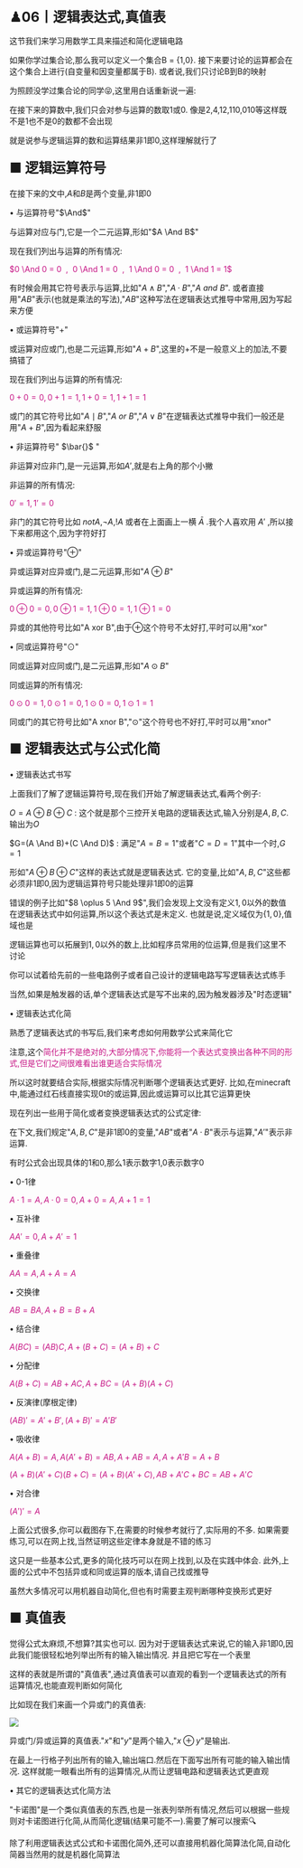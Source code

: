 <script>
MathJax = {
  tex: {
    inlineMath: [['$', '$'], ['\\(', '\\)']]
  }
};
</script>
<script id="MathJax-script" async
  src="https://cdn.jsdelivr.net/npm/mathjax@3/es5/tex-chtml.js">
</script>

### <font size=5>♟06丨逻辑表达式,真值表</font>

这节我们来学习用数学工具来描述和简化逻辑电路

如果你学过集合论,那么我可以定义一个集合B = {1,0}.
接下来要讨论的运算都会在这个集合上进行(自变量和因变量都属于B).
或者说,我们只讨论B到B的映射

为照顾没学过集合论的同学😝,这里用白话重新说一遍:

在接下来的算数中,我们只会对参与运算的数取1或0.
像是2,4,12,110,010等这样既不是1也不是0的数都不会出现

就是说参与逻辑运算的数和运算结果非1即0,这样理解就行了

#### <font size=5>■ 逻辑运算符号</font>

在接下来的文中,$A$和$B$是两个变量,非$1$即$0$

• 与运算符号"$\And$"

与运算对应与门,它是一个二元运算,形如"$A \And B$"

现在我们列出与运算的所有情况:

<font color=MediumVioletRed>

$0 \And 0 = 0  ,  0 \And 1 = 0  ,  1 \And 0 = 0  ,  1 \And 1 = 1$

</font>

有时候会用其它符号表示与运算,比如"$A \wedge B$","$A·B$","$A\ and\ B$".
或者直接用"$AB$"表示(也就是乘法的写法),"$AB$"这种写法在逻辑表达式推导中常用,因为写起来方便

• 或运算符号"$+$"

或运算对应或门,也是二元运算,形如"$A + B$",这里的+不是一般意义上的加法,不要搞错了

现在我们列出与运算的所有情况:

<font color=MediumVioletRed>

$0+0=0  ,  0+1=1  ,  1+0=1  ,  1+1=1$

</font>

或门的其它符号比如"$A \mid B$","$A\ or\  B$","$A \vee B$"在逻辑表达式推导中我们一般还是用"$A + B$",因为看起来舒服

• 非运算符号" $\bar{}$ "

非运算对应非门,是一元运算,形如$A'$,就是右上角的那个小撇

非运算的所有情况:

<font color=MediumVioletRed>

$0'=1  ,  1'=0$

</font>

非门的其它符号比如 $not A$,$¬A$,$!A$ 或者在上面画上一横 $\bar{A}$ .我个人喜欢用 $A'$ ,所以接下来都用这个,因为字符好打

• 异或运算符号"$\oplus$"

异或运算对应异或门,是二元运算,形如"$A \oplus B$"

异或运算的所有情况:

<font color=MediumVioletRed>

$0\oplus0=0  ,  0\oplus1=1  ,  1\oplus0=1  ,  1\oplus1=0$

</font>

异或的其他符号比如"A xor B",由于$\oplus$这个符号不太好打,平时可以用"xor"

• 同或运算符号"$\odot$"

同或运算对应同或门,是二元运算,形如"$A \odot B$"

同或运算的所有情况:

<font color=MediumVioletRed>

$0\odot0=1  ,  0\odot1=0  ,  1\odot0=0  ,  1\odot1=1$

</font>

同或门的其它符号比如"A xnor B","$\odot$"这个符号也不好打,平时可以用"xnor"

#### <font size=5>■ 逻辑表达式与公式化简</font>

• 逻辑表达式书写

上面我们了解了逻辑运算符号,现在我们开始了解逻辑表达式,看两个例子:

$O=A \oplus B \oplus C$ : 这个就是那个三控开关电路的逻辑表达式,输入分别是$A,B,C$.输出为$O$

$G=(A \And B)+(C \And D)$ : 满足"$A=B=1$"或者"$C=D=1$"其中一个时,$G=1$

形如"$A \oplus B \oplus C$"这样的表达式就是逻辑表达式.
它的变量,比如"$A,B,C$"这些都必须非$1$即$0$,因为逻辑运算符号只能处理非$1$即$0$的运算

错误的例子比如"$8 \oplus 5 \And 9$",我们会发现上文没有定义$1,0$以外的数值在逻辑表达式中如何运算,所以这个表达式是未定义.
也就是说,定义域仅为$\{1,0\}$,值域也是

逻辑运算也可以拓展到$1,0$以外的数上,比如程序员常用的位运算,但是我们这里不讨论

你可以试着给先前的一些电路例子或者自己设计的逻辑电路写写逻辑表达式练手

当然,如果是触发器的话,单个逻辑表达式是写不出来的,因为触发器涉及"时态逻辑"

• 逻辑表达式化简

熟悉了逻辑表达式的书写后,我们来考虑如何用数学公式来简化它

注意,这个<font color=MediumVioletRed>简化并不是绝对的,大部分情况下,你能将一个表达式变换出各种不同的形式,但是它们之间很难看出谁更适合实际情况</font>

所以这时就要结合实际,根据实际情况判断哪个逻辑表达式更好.
比如,在minecraft中,能通过红石线直接实现$0$t的或运算,因此或运算可以比其它运算更快

现在列出一些用于简化或者变换逻辑表达式的公式定律:

在下文,我们规定"$A,B,C$"是非$1$即$0$的变量,"$AB$"或者"$A·B$"表示与运算,"$A'$"表示非运算.

有时公式会出现具体的$1$和$0$,那么$1$表示数字$1$,$0$表示数字$0$

• 0-1律

<font color=MediumVioletRed>

$A·1=A  ,  A·0=0  ,  A+0=A  ,  A+1=1$

</font>

• 互补律

<font color=MediumVioletRed>

$AA'=0  ,  A+A'=1$

</font>

• 重叠律

<font color=MediumVioletRed>

$AA=A  ,  A+A=A$

</font>

• 交换律

<font color=MediumVioletRed>

$AB=BA  ,  A+B=B+A$

</font>

• 结合律

<font color=MediumVioletRed>

$A(BC)=(AB)C  ,  A+(B+C)=(A+B)+C$

</font>

• 分配律

<font color=MediumVioletRed>

$A(B+C)=AB+AC  ,  A+BC=(A+B)(A+C)$

</font>

• 反演律(摩根定律)

<font color=MediumVioletRed>

$(AB)'=A'+B'  ,  (A+B)'=A'B'$

</font>

• 吸收律

<font color=MediumVioletRed>

$A(A+B)=A  ,  A(A'+B)=AB  ,  A+AB=A  ,  A+A'B=A+B$

$(A+B)(A'+C)(B+C)=(A+B)(A'+C)  ,  AB+A'C+BC=AB+A'C$

</font>

• 对合律

<font color=MediumVioletRed>

$(A')'=A$

</font>

上面公式很多,你可以截图存下,在需要的时候参考就行了,实际用的不多.
如果需要练习,可以在网上找,当然证明这些定律本身就是不错的练习

这只是一些基本公式,更多的简化技巧可以在网上找到,以及在实践中体会.
此外,上面的公式中不包括异或和同或运算的版本,请自己找或推导

虽然大多情况可以用机器自动简化,但也有时需要主观判断哪种变换形式更好

#### <font size=5>■ 真值表</font>

觉得公式太麻烦,不想算?其实也可以.
因为对于逻辑表达式来说,它的输入非1即0,因此我们能很轻松地列举出所有的输入输出情况.
并且把它写在一个表里

这样的表就是所谓的"真值表",通过真值表可以直观的看到一个逻辑表达式的所有运算情况,也能直观判断如何简化

比如现在我们来画一个异或门的真值表:

<img src="https://i0.hdslb.com/bfs/article/e985043ada6d331f87e9c450e73b2cc572f4b10a.jpg@!web-article-pic.avif"/>

异或门/异或运算的真值表."$x$"和"$y$"是两个输入,"$x \oplus y$"是输出.

在最上一行格子列出所有的输入,输出端口.然后在下面写出所有可能的输入输出情况.
这样就能一眼看出所有的运算情况,从而让逻辑电路和逻辑表达式更直观

• 其它的逻辑表达式化简方法

"卡诺图"是一个类似真值表的东西,也是一张表列举所有情况,然后可以根据一些规则对卡诺图进行化简,从而简化逻辑(结果可能不一).需要了解可以搜索🔍

除了利用逻辑表达式公式和卡诺图化简外,还可以直接用机器化简算法化简,自动化简器当然用的就是机器化简算法